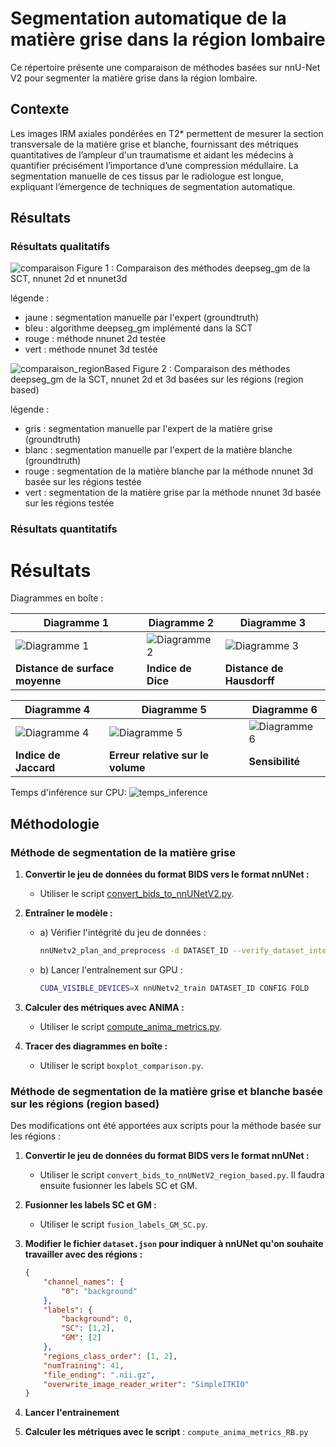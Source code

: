 # Segmentation automatique de la matière grise dans la région lombaire 

Ce répertoire présente une comparaison de méthodes basées sur nnU-Net V2 pour segmenter la matière grise dans la région lombaire.

## Contexte
Les images IRM axiales pondérées en T2* permettent de mesurer la section transversale de la matière grise et blanche, fournissant
des métriques quantitatives de l’ampleur d'un traumatisme et aidant les médecins à quantifier précisément l’importance d’une compression médullaire.
La segmentation manuelle de ces tissus par le radiologue est longue, expliquant l’émergence de techniques de segmentation automatique. 

## Résultats 

### Résultats qualitatifs
![comparaison](https://github.com/ivadomed/lumbar-T2star-GMseg/assets/110342907/7a34bf27-d9c4-4be5-ba39-e74c8d4ba9ae)
Figure 1 : Comparaison des méthodes deepseg_gm de la SCT, nnunet 2d et nnunet3d

légende :
- jaune : segmentation manuelle par l'expert (groundtruth)
- bleu : algorithme deepseg_gm implémenté dans la SCT
- rouge : méthode nnunet 2d testée 
- vert :  méthode nnunet 3d testée

![comparaison_regionBased](https://github.com/ivadomed/lumbar-T2star-GMseg/assets/110342907/bb7c17f9-8305-4662-b1d9-867d6dba0a62)
Figure 2 : Comparaison des méthodes deepseg_gm de la SCT, nnunet 2d et 3d basées sur les régions (region based)

légende :
- gris : segmentation manuelle par l'expert de la matière grise (groundtruth)
- blanc : segmentation manuelle par l'expert de la matière blanche (groundtruth)
- rouge : segmentation de la matière blanche par la méthode nnunet 3d basée sur les régions testée 
- vert : segmentation de la matière grise par la méthode nnunet 3d basée sur les régions testée

### Résultats quantitatifs
# Résultats

Diagrammes en boîte :

| Diagramme 1           | Diagramme 2           | Diagramme 3           |
|-----------------------|-----------------------|-----------------------|
| ![Diagramme 1](https://github.com/ivadomed/lumbar-T2star-GMseg/assets/110342907/3cd6cf5e-49c3-4fd2-b6e0-a377cd539798) | ![Diagramme 2](https://github.com/ivadomed/lumbar-T2star-GMseg/assets/110342907/59730646-8ea2-4231-bbcd-a15ad80e02d7) | ![Diagramme 3](https://github.com/ivadomed/lumbar-T2star-GMseg/assets/110342907/c953f2dc-0a7c-4661-989e-b676ac656501) |
| **Distance de surface moyenne**     | **Indice de Dice**     | **Distance de Hausdorff**     |

| Diagramme 4           | Diagramme 5           | Diagramme 6           |
|-----------------------|-----------------------|-----------------------|
| ![Diagramme 4](https://github.com/ivadomed/lumbar-T2star-GMseg/assets/110342907/edcf5119-9116-48c3-a5c8-449b73ee71ad) | ![Diagramme 5](https://github.com/ivadomed/lumbar-T2star-GMseg/assets/110342907/a941b63d-d1bb-4c61-b668-20c0df3633c7) | ![Diagramme 6](https://github.com/ivadomed/lumbar-T2star-GMseg/assets/110342907/f2158060-4368-484e-96d1-f15e8c97daa5) |
| **Indice de Jaccard**     | **Erreur relative sur le volume**     | **Sensibilité**     |

Temps d'inférence sur CPU:
![temps_inference](https://github.com/ivadomed/lumbar-T2star-GMseg/assets/110342907/4c2d8db4-4f63-499a-a358-da9e07d28176)


## Méthodologie

### Méthode de segmentation de la matière grise

1. **Convertir le jeu de données du format BIDS vers le format nnUNet :**
   - Utiliser le script [convert_bids_to_nnUNetV2.py](https://github.com/ivadomed/utilities/blob/main/dataset_conversion/convert_bids_to_nnUNetV2.py).

2. **Entraîner le modèle :**
   - a) Vérifier l'intégrité du jeu de données :
     ```bash
     nnUNetv2_plan_and_preprocess -d DATASET_ID --verify_dataset_integrity -c 2d 3d_fullres 3d_lowres
     ```
   - b) Lancer l'entraînement sur GPU :
     ```bash
     CUDA_VISIBLE_DEVICES=X nnUNetv2_train DATASET_ID CONFIG FOLD
     ```

3. **Calculer des métriques avec ANIMA :**
   - Utiliser le script [compute_anima_metrics.py](https://github.com/ivadomed/model_seg_sci/blob/main/testing/compute_anima_metrics.py).

4. **Tracer des diagrammes en boîte :**
   - Utiliser le script `boxplot_comparison.py`.

### Méthode de segmentation de la matière grise et blanche basée sur les régions (region based)

Des modifications ont été apportées aux scripts pour la méthode basée sur les régions :

1. **Convertir le jeu de données du format BIDS vers le format nnUNet :**
   - Utiliser le script `convert_bids_to_nnUNetV2_region_based.py`. Il faudra ensuite fusionner les labels SC et GM.

2. **Fusionner les labels SC et GM :**
   - Utiliser le script `fusion_labels_GM_SC.py`.

3. **Modifier le fichier `dataset.json` pour indiquer à nnUNet qu'on souhaite travailler avec des régions :**
   ```json
   {
       "channel_names": {
           "0": "background"
       },
       "labels": {
           "background": 0,
           "SC": [1,2],
           "GM": [2]
       },
       "regions_class_order": [1, 2],
       "numTraining": 41,
       "file_ending": ".nii.gz",
       "overwrite_image_reader_writer": "SimpleITKIO"
   }


4. **Lancer l'entrainement**
   
5. **Calculer les métriques avec le script** : `compute_anima_metrics_RB.py`

